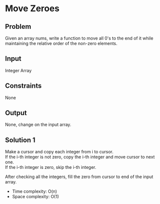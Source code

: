 # Move Zeroes

## Problem

Given an array nums, write a function to move all 0's to the end of it while maintaining the relative order of the non-zero elements.

## Input

Integer Array

## Constraints

None

## Output

None, change on the input array.

## Solution 1

Make a cursor and copy each integer from i to cursor.  
If the i-th integer is not zero, copy the i-th integer and move cursor to next one.  
If the i-th integer is zero, skip the i-th integer.  

After checking all the integers, fill the zero from cursor to end of the input array.

- Time complexity: O(n)
- Space complexity: O(1)
